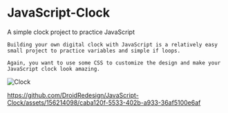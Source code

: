 # JavaScript-Clock
A simple clock project to practice JavaScript

`Building your own digital clock with JavaScript is a relatively easy small project to practice variables and simple if loops.`

`Again, you want to use some CSS to customize the design and make your JavaScript clock look amazing.`

![Clock](https://github.com/DroidRedesign/JavaScript-Clock/assets/156214098/c24e9896-e21e-4aae-846c-c420a20b8e8d)

https://github.com/DroidRedesign/JavaScript-Clock/assets/156214098/caba120f-5533-402b-a933-36af5100e6af

